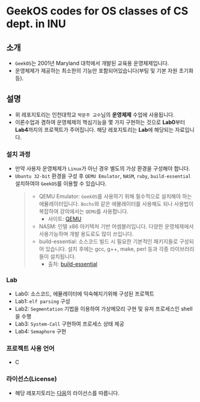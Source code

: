 # GeekOS codes for OS classes of CS dept. in INU

## 소개

- `GeekOS`는 2001년 Maryland 대학에서 개발된 교육용 운영체제입니다.
- 운영체제가 제공하는 최소한의 기능만 포함되어있습니다(부팅 및 기본 자원 초기화 등).

## 설명

- 위 레포지토리는 인천대학교 `박문주 교수`님의 **운영체제** 수업에 사용됩니다.
- 이론수업과 겸하여 운영체제의 핵심기능을 몇 가지 구현하는 것으로 **Lab0**부터 **Lab4**까지의 프로젝트가 주어집니다. 해당 레포지토리는 **Lab**에 해당되는 자료입니다.

### 설치 과정

- 만약 사용자 운영체제가 `Linux`가 아닌 경우 별도의 가상 환경을 구성해야 합니다.
- `Ubuntu 32-bit` 환경을 구성 후 `QEMU Emulator`, `NASM`, `ruby`, `build-essential` 설치하여야 `GeekOS`를 이용할 수 있습니다.
  > - QEMU Emulator: `GeekOS`를 사용하기 위해 필수적으로 설치해야 하는 에뮬레이터입니다. `Bochs`와 같은 에뮬레이터를 사용해도 되나 사용법이 복잡하여 강의에서는 `QEMU`를 사용합니다.
  >   - 사이트: [QEMU](https://www.qemu.org/)
  > - NASM: 인텔 x86 아키텍처 기반 어셈블러입니다. 다양한 운영체제에서 사용가능하며 개발 용도로도 많이 쓰입니다.
  > - build-essential: 소스코드 빌드 시 필요한 기본적인 패키지들로 구성되어 있습니다. 설치 후에는 gcc, g++, make, perl 등과 각종 라이브러리들이 설치됩니다.
  >   - 출처: [build-essential](http://linux-command.org/ko/build-essential.html)

### Lab

- Lab0: 소스코드, 에뮬레이터에 익숙해지기위해 구성된 프로젝트
- Lab1: `elf parsing` 구성
- Lab2: `Segmentation` 기법을 이용하여 가상메모리 구현 및 유저 프로세스인 shell을 수행
- Lab3: `System-Call` 구현하여 프로세스 상태 제공
- Lab4: `Semaphore` 구현

### 프로젝트 사용 언어

- C

### 라이선스(License)

- 해당 레포지토리는 [다음](/LICENSE-klibc)의 라이선스를 따릅니다.
